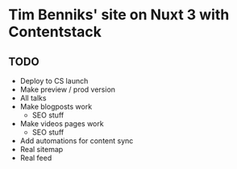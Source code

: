 # Tim Benniks' site on Nuxt 3 with Contentstack

## TODO

- Deploy to CS launch
- Make preview / prod version
- All talks
- Make blogposts work
  - SEO stuff
- Make videos pages work
  - SEO stuff
- Add automations for content sync
- Real sitemap
- Real feed
